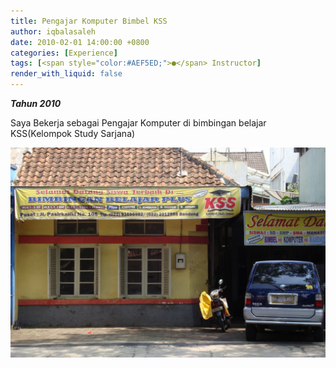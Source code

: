 ```yaml
---
title: Pengajar Komputer Bimbel KSS
author: iqbalasaleh
date: 2010-02-01 14:00:00 +0800
categories: [Experience]
tags: [<span style="color:#AEF5ED;">●</span> Instructor]
render_with_liquid: false
---
```

***Tahun 2010***

Saya Bekerja sebagai Pengajar Komputer di bimbingan belajar KSS(Kelompok Study Sarjana)

![](/assets/img/posts_images/BimbelKSS.JPG)

